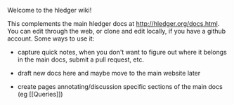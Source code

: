 Welcome to the hledger wiki!

This complements the main hledger docs at http://hledger.org/docs.html. 
You can edit through the web, or clone and edit locally, if you have a github account.
Some ways to use it:

- capture quick notes, when you don't want to figure out where it belongs in the main docs, submit a pull request, etc.

- draft new docs here and maybe move to the main website later

- create pages annotating/discussion specific sections of the main docs (eg [[Queries]])


